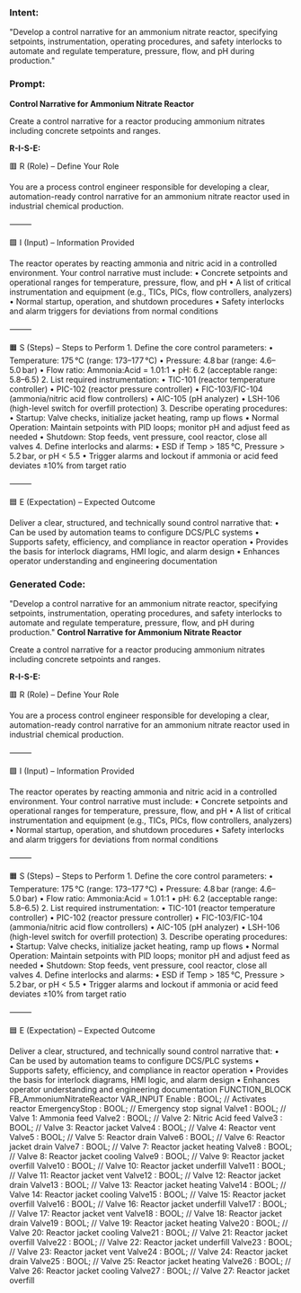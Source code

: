 ### Intent:
"Develop a control narrative for an ammonium nitrate reactor, specifying setpoints, instrumentation, operating procedures, and safety interlocks to automate and regulate temperature, pressure, flow, and pH during production."

### Prompt:
**Control Narrative for Ammonium Nitrate Reactor**

Create a control narrative for a reactor producing ammonium nitrates including concrete setpoints and ranges.

**R-I-S-E:**

🟥 R (Role) – Define Your Role

You are a process control engineer responsible for developing a clear, automation-ready control narrative for an ammonium nitrate reactor used in industrial chemical production.

⸻

🟩 I (Input) – Information Provided

The reactor operates by reacting ammonia and nitric acid in a controlled environment. Your control narrative must include:
	•	Concrete setpoints and operational ranges for temperature, pressure, flow, and pH
	•	A list of critical instrumentation and equipment (e.g., TICs, PICs, flow controllers, analyzers)
	•	Normal startup, operation, and shutdown procedures
	•	Safety interlocks and alarm triggers for deviations from normal conditions

⸻

🟧 S (Steps) – Steps to Perform
	1.	Define the core control parameters:
	•	Temperature: 175 °C (range: 173–177 °C)
	•	Pressure: 4.8 bar (range: 4.6–5.0 bar)
	•	Flow ratio: Ammonia:Acid = 1.01:1
	•	pH: 6.2 (acceptable range: 5.8–6.5)
	2.	List required instrumentation:
	•	TIC-101 (reactor temperature controller)
	•	PIC-102 (reactor pressure controller)
	•	FIC-103/FIC-104 (ammonia/nitric acid flow controllers)
	•	AIC-105 (pH analyzer)
	•	LSH-106 (high-level switch for overfill protection)
	3.	Describe operating procedures:
	•	Startup: Valve checks, initialize jacket heating, ramp up flows
	•	Normal Operation: Maintain setpoints with PID loops; monitor pH and adjust feed as needed
	•	Shutdown: Stop feeds, vent pressure, cool reactor, close all valves
	4.	Define interlocks and alarms:
	•	ESD if Temp > 185 °C, Pressure > 5.2 bar, or pH < 5.5
	•	Trigger alarms and lockout if ammonia or acid feed deviates ±10% from target ratio

⸻

🟦 E (Expectation) – Expected Outcome

Deliver a clear, structured, and technically sound control narrative that:
	•	Can be used by automation teams to configure DCS/PLC systems
	•	Supports safety, efficiency, and compliance in reactor operation
	•	Provides the basis for interlock diagrams, HMI logic, and alarm design
	•	Enhances operator understanding and engineering documentation

### Generated Code:
"Develop a control narrative for an ammonium nitrate reactor, specifying setpoints, instrumentation, operating procedures, and safety interlocks to automate and regulate temperature, pressure, flow, and pH during production."
**Control Narrative for Ammonium Nitrate Reactor**

Create a control narrative for a reactor producing ammonium nitrates including concrete setpoints and ranges.

**R-I-S-E:**

🟥 R (Role) – Define Your Role

You are a process control engineer responsible for developing a clear, automation-ready control narrative for an ammonium nitrate reactor used in industrial chemical production.

⸻

🟩 I (Input) – Information Provided

The reactor operates by reacting ammonia and nitric acid in a controlled environment. Your control narrative must include:
	•	Concrete setpoints and operational ranges for temperature, pressure, flow, and pH
	•	A list of critical instrumentation and equipment (e.g., TICs, PICs, flow controllers, analyzers)
	•	Normal startup, operation, and shutdown procedures
	•	Safety interlocks and alarm triggers for deviations from normal conditions

⸻

🟧 S (Steps) – Steps to Perform
	1.	Define the core control parameters:
	•	Temperature: 175 °C (range: 173–177 °C)
	•	Pressure: 4.8 bar (range: 4.6–5.0 bar)
	•	Flow ratio: Ammonia:Acid = 1.01:1
	•	pH: 6.2 (acceptable range: 5.8–6.5)
	2.	List required instrumentation:
	•	TIC-101 (reactor temperature controller)
	•	PIC-102 (reactor pressure controller)
	•	FIC-103/FIC-104 (ammonia/nitric acid flow controllers)
	•	AIC-105 (pH analyzer)
	•	LSH-106 (high-level switch for overfill protection)
	3.	Describe operating procedures:
	•	Startup: Valve checks, initialize jacket heating, ramp up flows
	•	Normal Operation: Maintain setpoints with PID loops; monitor pH and adjust feed as needed
	•	Shutdown: Stop feeds, vent pressure, cool reactor, close all valves
	4.	Define interlocks and alarms:
	•	ESD if Temp > 185 °C, Pressure > 5.2 bar, or pH < 5.5
	•	Trigger alarms and lockout if ammonia or acid feed deviates ±10% from target ratio

⸻

🟦 E (Expectation) – Expected Outcome

Deliver a clear, structured, and technically sound control narrative that:
	•	Can be used by automation teams to configure DCS/PLC systems
	•	Supports safety, efficiency, and compliance in reactor operation
	•	Provides the basis for interlock diagrams, HMI logic, and alarm design
	•	Enhances operator understanding and engineering documentation
FUNCTION_BLOCK FB_AmmoniumNitrateReactor
VAR_INPUT
    Enable : BOOL; // Activates reactor
    EmergencyStop : BOOL; // Emergency stop signal
    Valve1 : BOOL; // Valve 1: Ammonia feed
    Valve2 : BOOL; // Valve 2: Nitric Acid feed
    Valve3 : BOOL; // Valve 3: Reactor jacket
    Valve4 : BOOL; // Valve 4: Reactor vent
    Valve5 : BOOL; // Valve 5: Reactor drain
    Valve6 : BOOL; // Valve 6: Reactor jacket drain
    Valve7 : BOOL; // Valve 7: Reactor jacket heating
    Valve8 : BOOL; // Valve 8: Reactor jacket cooling
    Valve9 : BOOL; // Valve 9: Reactor jacket overfill
    Valve10 : BOOL; // Valve 10: Reactor jacket underfill
    Valve11 : BOOL; // Valve 11: Reactor jacket vent
    Valve12 : BOOL; // Valve 12: Reactor jacket drain
    Valve13 : BOOL; // Valve 13: Reactor jacket heating
    Valve14 : BOOL; // Valve 14: Reactor jacket cooling
    Valve15 : BOOL; // Valve 15: Reactor jacket overfill
    Valve16 : BOOL; // Valve 16: Reactor jacket underfill
    Valve17 : BOOL; // Valve 17: Reactor jacket vent
    Valve18 : BOOL; // Valve 18: Reactor jacket drain
    Valve19 : BOOL; // Valve 19: Reactor jacket heating
    Valve20 : BOOL; // Valve 20: Reactor jacket cooling
    Valve21 : BOOL; // Valve 21: Reactor jacket overfill
    Valve22 : BOOL; // Valve 22: Reactor jacket underfill
    Valve23 : BOOL; // Valve 23: Reactor jacket vent
    Valve24 : BOOL; // Valve 24: Reactor jacket drain
    Valve25 : BOOL; // Valve 25: Reactor jacket heating
    Valve26 : BOOL; // Valve 26: Reactor jacket cooling
    Valve27 : BOOL; // Valve 27: Reactor jacket overfill
